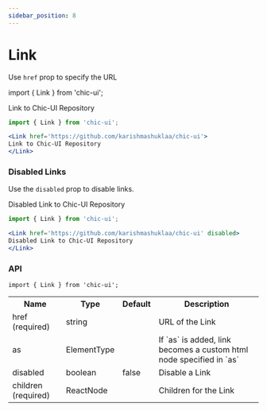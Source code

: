 ```yaml
---
sidebar_position: 8
---
```


# Link

Use `href` prop to specify the URL

import { Link } from 'chic-ui';

<Link href='https://github.com/karishmashuklaa/chic-ui'>
Link to Chic-UI Repository
</Link>

```jsx
import { Link } from 'chic-ui';

<Link href='https://github.com/karishmashuklaa/chic-ui'>
Link to Chic-UI Repository
</Link>
```

### Disabled Links
Use the `disabled` prop to disable links.

<Link href='https://github.com/karishmashuklaa/chic-ui' disabled>
Disabled Link to Chic-UI Repository
</Link>

```jsx
import { Link } from 'chic-ui';

<Link href='https://github.com/karishmashuklaa/chic-ui' disabled>
Disabled Link to Chic-UI Repository
</Link>
```

### API

```
import { Link } from 'chic-ui';
```

<table>
  <tr>
     <th>Name</th>
     <th>Type</th>
     <th>Default</th>
     <th>Description</th>
  </tr>
  <tr>
    <td>href (required)</td>
    <td>string</td>
    <td></td>
    <td>URL of the Link</td>
  </tr>
  <tr>
    <td>as</td>
    <td>ElementType</td>
    <td></td>
    <td>If `as` is added, link becomes a custom html node specified in `as`</td>
  </tr>
  <tr>
    <td>disabled</td>
    <td>boolean</td>
    <td>false</td>
    <td>Disable a Link</td>
  </tr>
  <tr>
    <td>children (required)</td>
    <td>ReactNode</td>
    <td></td>
    <td>Children for the Link</td>
  </tr>
</table>
